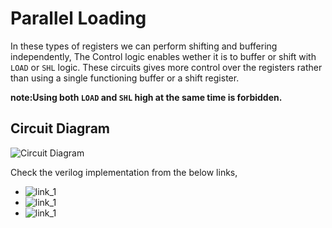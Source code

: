 # Parallel Loading 
In these types of registers we can perform shifting and buffering independently, The Control logic enables wether it is to buffer or shift with `LOAD` or `SHL` logic. These circuits gives more control over the registers rather than using a single functioning buffer or a shift register.

**note:Using both `LOAD` and `SHL` high at the same time is forbidden.** 

## Circuit Diagram 
![Circuit Diagram ](URL)

Check the verilog implementation from the below links,
- ![link_1](URL1)
- ![link_1](URL1)
- ![link_1](URL1)

